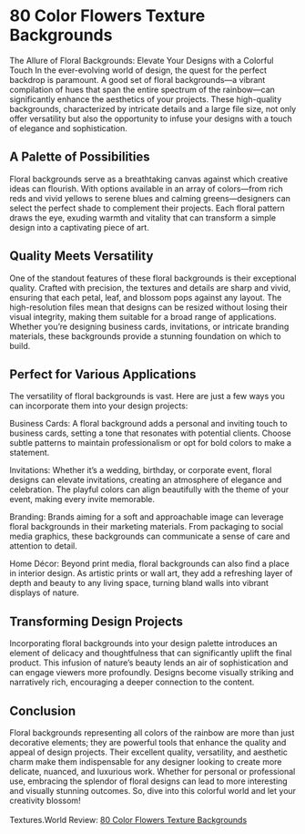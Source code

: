 <h1>80 Color Flowers Texture Backgrounds</h1>

The Allure of Floral Backgrounds: Elevate Your Designs with a Colorful Touch
In the ever-evolving world of design, the quest for the perfect backdrop is paramount. A good set of floral backgrounds—a vibrant compilation of hues that span the entire spectrum of the rainbow—can significantly enhance the aesthetics of your projects. These high-quality backgrounds, characterized by intricate details and a large file size, not only offer versatility but also the opportunity to infuse your designs with a touch of elegance and sophistication.

<h2>A Palette of Possibilities</h2>
Floral backgrounds serve as a breathtaking canvas against which creative ideas can flourish. With options available in an array of colors—from rich reds and vivid yellows to serene blues and calming greens—designers can select the perfect shade to complement their projects. Each floral pattern draws the eye, exuding warmth and vitality that can transform a simple design into a captivating piece of art.

<h2>Quality Meets Versatility</h2>
One of the standout features of these floral backgrounds is their exceptional quality. Crafted with precision, the textures and details are sharp and vivid, ensuring that each petal, leaf, and blossom pops against any layout. The high-resolution files mean that designs can be resized without losing their visual integrity, making them suitable for a broad range of applications. Whether you’re designing business cards, invitations, or intricate branding materials, these backgrounds provide a stunning foundation on which to build.

<h2>Perfect for Various Applications</h2>
The versatility of floral backgrounds is vast. Here are just a few ways you can incorporate them into your design projects:

Business Cards: A floral background adds a personal and inviting touch to business cards, setting a tone that resonates with potential clients. Choose subtle patterns to maintain professionalism or opt for bold colors to make a statement.

Invitations: Whether it’s a wedding, birthday, or corporate event, floral designs can elevate invitations, creating an atmosphere of elegance and celebration. The playful colors can align beautifully with the theme of your event, making every invite memorable.

Branding: Brands aiming for a soft and approachable image can leverage floral backgrounds in their marketing materials. From packaging to social media graphics, these backgrounds can communicate a sense of care and attention to detail.

Home Décor: Beyond print media, floral backgrounds can also find a place in interior design. As artistic prints or wall art, they add a refreshing layer of depth and beauty to any living space, turning bland walls into vibrant displays of nature.

<h2>Transforming Design Projects</h2>
Incorporating floral backgrounds into your design palette introduces an element of delicacy and thoughtfulness that can significantly uplift the final product. This infusion of nature’s beauty lends an air of sophistication and can engage viewers more profoundly. Designs become visually striking and narratively rich, encouraging a deeper connection to the content.

<h2>Conclusion</h2>
Floral backgrounds representing all colors of the rainbow are more than just decorative elements; they are powerful tools that enhance the quality and appeal of design projects. Their excellent quality, versatility, and aesthetic charm make them indispensable for any designer looking to create more delicate, nuanced, and luxurious work. Whether for personal or professional use, embracing the splendor of floral designs can lead to more interesting and visually stunning outcomes. So, dive into this colorful world and let your creativity blossom!
<br><br>
Textures.World Review: <a href="https://textures.world/backgrounds/80-color-flowers-texture-backgrounds">80 Color Flowers Texture Backgrounds</a>
